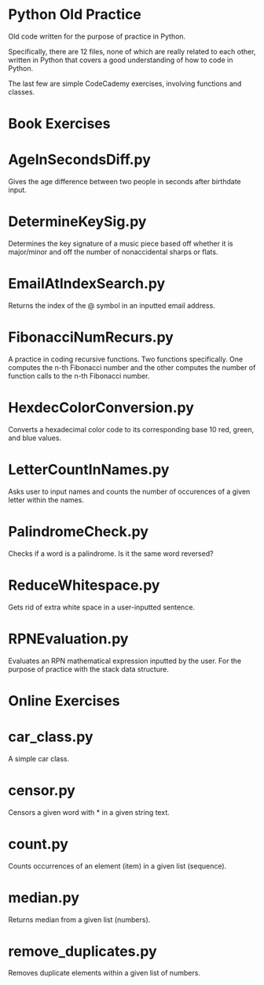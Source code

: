 # Python Old Practice

Old code written for the purpose of practice in Python.

Specifically, there are 12 files, none of which are really related to each other,
written in Python that covers a good understanding of how to code in Python.

The last few are simple CodeCademy exercises, involving functions and classes.

# 
# Book Exercises

# AgeInSecondsDiff.py       
Gives the age difference between two people in seconds after birthdate input.
  
# DetermineKeySig.py        
Determines the key signature of a music piece based off whether it is major/minor
and off the number of nonaccidental sharps or flats.
  
# EmailAtIndexSearch.py
Returns the index of the @ symbol in an inputted email address.
  
# FibonacciNumRecurs.py
A practice in coding recursive functions. Two functions specifically. One computes
the n-th Fibonacci number and the other computes the number of function calls to
the n-th Fibonacci number.

# HexdecColorConversion.py
Converts a hexadecimal color code to its corresponding base 10 red, green, and
blue values.
  
# LetterCountInNames.py
Asks user to input names and counts the number of occurences of a given letter
within the names.
  
# PalindromeCheck.py
Checks if a word is a palindrome. Is it the same word reversed?
  
# ReduceWhitespace.py
Gets rid of extra white space in a user-inputted sentence.

# RPNEvaluation.py
Evaluates an RPN mathematical expression inputted by the user. For the purpose of
practice with the stack data structure.

# 
# Online Exercises

# car_class.py
A simple car class.

# censor.py
Censors a given word with * in a given string text.

# count.py
Counts occurrences of an element (item) in a given list (sequence).

# median.py
Returns median from a given list (numbers).

# remove_duplicates.py
Removes duplicate elements within a given list of numbers.
